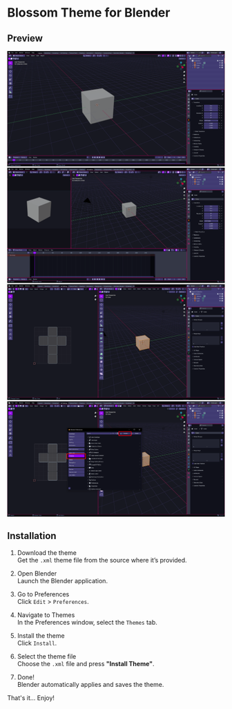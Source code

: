 # Blossom Theme for Blender

## Preview <!---Do not chang headers (Required for WebBuilder)-->
![](./screenshot01.png)
![](./screenshot02.png)
![](./screenshot03.png)
![](./screenshot04.png)

## Installation <!---Do not chang headers (Required for WebBuilder. Keep the content text-based to avoid WebBuilder conflicts)-->

1. Download the theme  
    Get the `.xml` theme file from the source where it’s provided.

2. Open Blender  
    Launch the Blender application.

3. Go to Preferences  
    Click `Edit` > `Preferences`.

4. Navigate to Themes  
    In the Preferences window, select the `Themes` tab.

5. Install the theme  
    Click `Install`.

6. Select the theme file  
    Choose the `.xml` file and press **"Install Theme"**.

7. Done!  
    Blender automatically applies and saves the theme.

That's it... Enjoy!

